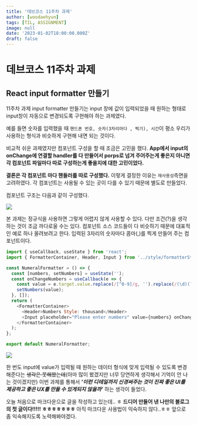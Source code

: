 ```yaml
---
title: '데브코스 11주차 과제'
author: [woodaehyun]
tags: [TIL, ASSIGNMENT]
image: null
date: '2023-01-02T18:00:00.000Z'
draft: false
---
```


# 데브코스 11주차 과제

## React input formatter 만들기

11주차 과제 input formatter 만들기는 input 창에 값이 입력되었을 때 원하는 형태로 input창이 자동으로 변경되도록 구현해야 하는 과제였다.

예를 들면 숫자를 입력했을 때 `핸드폰 번호, 숫자(3자리마다 , 찍기), 시간`이 평소 우리가 사용하는 형식과 비슷하게 구현해 내면 되는 것이다.

비교적 쉬운 과제였지만 컴포넌트 구성을 할 때 조금은 고민을 했다.
**App에서 input의 onChange에 연결할 handler를 다 만들어서 porps로 넘겨 주어주는게 좋은지 아니면 각 컴포넌트 파일마다 따로 구성하는게 좋을지에 대한 고민이었다.**

**결론은 각 컴포넌트 마다 핸들러를 따로 구성했다.**
이렇게 결정한 이유는 `재사용성`측면을 고려하였다. 각 컴포넌트는 사용될 수 있는 곳이 다를 수 있기 때문에 별도로 만들었다.

컴포넌트 구조는 다음과 같이 구성했다.

![](&&&SFLOCALFILEPATH&&&%E1%84%89%E1%85%B3%E1%84%8F%E1%85%B3%E1%84%85%E1%85%B5%E1%86%AB%E1%84%89%E1%85%A3%E1%86%BA%202023-01-03%20%E1%84%8B%E1%85%A9%E1%84%92%E1%85%AE%205.31.58.png)

본 과제는 정규식을 사용하면 그렇게 어렵지 않게 사용할 수 있다. 다만 조건(?)을 생각하는 것이 조금 까다로울 수는 있다. 컴포넌트 소스 코드들이 다 비슷하기 때문에 대표적인 예로 하나 올려보려고 한다. 입력된 3자리의 숫자마다 콤마(,)를 찍게 만들어 주는 컴포넌트이다.

```javascript
import { useCallback, useState } from 'react';
import { FormatterContainer, Header, Input } from '../style/formatterStyle';

const NumeralFormatter = () => {
  const [numbers, setNumbers] = useState('');
  const onChangeNumbers = useCallback(e => {
    const value = e.target.value.replace(/[^0-9]/g, '').replace(/(\d)(?=(?:\d{3})+(?!\d))/g, '$1,');
    setNumbers(value);
  }, []);
  return (
    <FormatterContainer>
      <Header>Numbers Style: thousand</Header>
      <Input placeholder="Please enter numbers" value={numbers} onChange={onChangeNumbers} />
    </FormatterContainer>
  );
};

export default NumeralFormatter;
```

![](&&&SFLOCALFILEPATH&&&%E1%84%89%E1%85%B3%E1%84%8F%E1%85%B3%E1%84%85%E1%85%B5%E1%86%AB%E1%84%89%E1%85%A3%E1%86%BA%202023-01-03%20%E1%84%8B%E1%85%A9%E1%84%92%E1%85%AE%207.02.12.png)

한 번도 input에 value가 입력될 때 원하는 데이터 형식에 맞게 입력될 수 있도록 변경해준다는 ~~생각은 못해봤는데~~(아마 많이 봤겠지만 너무 당연하게 생각해서 기억이 안 나는 것이겠지만) 이번 과제를 통해서 **’_이런 디테일까지 신경써주는 것이 진짜 좋은 UI를 제공하고 좋은 UX를 만들 수 있게되지 않을까’_** 하는 생각이 들었다.

오늘 처음으로 마크다운으로 글을 작성하고 있는데.. ㅎ
**드디어 만들어 낸 나만의 블로그의 첫 글이다!!!!! ㅎㅎㅎㅎㅎㅎㅎ**
아직 마크다운 사용법이 익숙하지 않다..ㅎㅎ 앞으로 좀 익숙해지도록 노력해봐야겠다.
